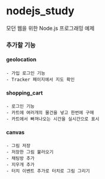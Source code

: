 # nodejs_study
모던 웹을 위한 Node.js 프로그래밍 예제


### 추가할 기능
  #### geolocation
    - 가입 로그인 기능
    - Tracker 페이지에서 지도 확인
  #### shopping_cart
    - 로그인 기능
    - 카트에 여러개의 물건을 넣고 한번에 구매
    - 카트에서 빠져나오는 시간을 실시간으로 표시
  #### canvas
    - 그림 저장
    - 저장한 그림 불러오기
    - 채팅방 추가
    - 지우개 추가
    - 터치 이벤트 추가로 터치로 그림 그리기
